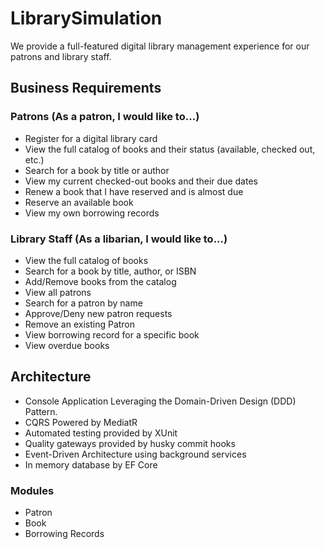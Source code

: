 # LibrarySimulation
We provide a full-featured digital library management experience for our patrons and library staff. 

## Business Requirements
### Patrons (As a patron, I would like to...)
- Register for a digital library card
- View the full catalog of books and their status (available, checked out, etc.)
- Search for a book by title or author
- View my current checked-out books and their due dates 
- Renew a book that I have reserved and is almost due
- Reserve an available book
- View my own borrowing records

### Library Staff (As a libarian, I would like to...)
- View the full catalog of books
- Search for a book by title, author, or ISBN
- Add/Remove books from the catalog
- View all patrons
- Search for a patron by name
- Approve/Deny new patron requests
- Remove an existing Patron
- View borrowing record for a specific book
- View overdue books

## Architecture
- Console Application Leveraging the Domain-Driven Design (DDD) Pattern.
- CQRS Powered by MediatR
- Automated testing provided by XUnit
- Quality gateways provided by husky commit hooks
- Event-Driven Architecture using background services
- In memory database by EF Core

### Modules
- Patron
- Book
- Borrowing Records
